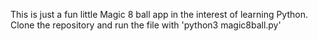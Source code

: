This is just a fun little Magic 8 ball app in the interest of learning Python. 
Clone the repository and run the file with 'python3 magic8ball.py'

